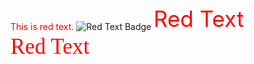 <span style="color:red">This is red text.</span>
![Red Text Badge](https://img.shields.io/badge/Red%20Text-ff0000)
<svg xmlns="http://www.w3.org/2000/svg" width="200" height="40" viewBox="0 0 200 40">
  <text x="0" y="35" fill="red" font-size="35">Red Text</text>
</svg>
![Red Text](data:image/svg+xml;base64,PHN2ZyB4bWxucz0iaHR0cDovL3d3dy53My5vcmcvMjAwMC9zdmciIHdpZHRoPSIyMDAiIGhlaWdodD0iNDAiIHZpZXdCb3g9IjAgMCAyMDAgNDAiPjx0ZXh0IHg9IjAiIHk9IjM1IiBmaWxsPSJyZWQiIGZvbnQtc2l6ZT0iMzUiPlJlZCBUZXh0PC90ZXh0Pjwvc3ZnPg==)
